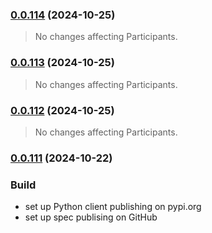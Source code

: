 ### [0.0.114](https://github.com/eleclink-helix/platform-api/compare/v0.0.113...v0.0.114) (2024-10-25)

> No changes affecting Participants.

### [0.0.113](https://github.com/eleclink-helix/platform-api/compare/v0.0.112...v0.0.113) (2024-10-25)

> No changes affecting Participants.

### [0.0.112](https://github.com/eleclink-helix/platform-api/compare/v0.0.111...v0.0.112) (2024-10-25)

> No changes affecting Participants.

### [0.0.111](https://github.com/eleclink-helix/platform-api/compare/v0.0.110...v0.0.111) (2024-10-22)


### Build

* set up Python client publishing on pypi.org
* set up spec publising on GitHub
